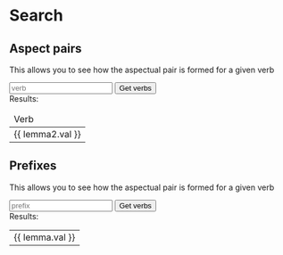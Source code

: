 # Search

## Aspect pairs
This allows you to see how the aspectual pair is formed for a given verb

<div>
    <input placeholder="verb" id="verb" v-model="queryVerb"/>
    <button @click="getAspectPairs()">Get verbs</button>
</div>

<div v-if="aspectPairs?.length">
    Results:
    <table>
    <thead>
        <tr><td>Verb</td></tr>
    </thead>
    <tr v-for="{s2, lemma2} in aspectPairs">
    <td><a :href="s2.val">{{ lemma2.val }}</a></td>
    </tr>
    </table>
</div>


## Prefixes
This allows you to see how the aspectual pair is formed for a given verb

<input placeholder="prefix" id="prefix" v-model="queryPrefix"/>
<button @click="getVerbsWithPrefixes()">Get verbs</button>

<div v-if="prefixedVerbs?.length">
    Results:
    <table>
    <tr v-for="{s, lemma} in prefixedVerbs">
    <td><a :href="s.val">{{ lemma.val }}</a></td>
    </tr>
    </table>
</div>

<script setup>
import {ref} from "vue"; 
import {QueryEngine} from "@comunica/query-sparql";
import {getQueryResults, buildVerbPairQuery, buildPrefixQuery} from "./services/sparql"; 
import {useData} from 'vitepress';

const { endpoints } = useData().page.value;

const sparql = new QueryEngine();

const queryVerb = ref("");
const queryPrefix = ref("");

const aspectPairs = ref([]);
const prefixedVerbs = ref([]);

const getAspectPairs = () => {
    getQueryResults(sparql, buildVerbPairQuery(queryVerb.value), ["s2", "lemma2"], endpoints).then((result) => { aspectPairs.value = result });
};

const getVerbsWithPrefixes = () => {
    getQueryResults(sparql, buildPrefixQuery(queryPrefix.value), ["s", "lemma"], endpoints).then((result) => { prefixedVerbs.value = result });
}
</script>